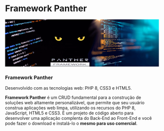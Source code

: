 Framework Panther
================

<img src="https://github.com/framework-panther/panther/blob/master/img/framework-panther-banner.png">



### Framework Panther

Desenvolvido com as tecnologias web: PHP 8, CSS3 e HTML5.

**Framework Panther** é um CRUD fundamental para a construção de soluções web altamente personalizável, que permite que seu usuário construa aplicações web limpa, utilizando os recursos do PHP 8, JavaScript, HTML5 e CSS3. É um projeto de código aberto para desenvolver uma aplicação complenta do Back-End ao Front-End e você pode fazer o download e instalá-lo o **mesmo para uso comercial**.



